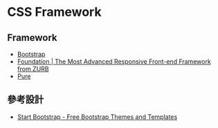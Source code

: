 # CSS Framework

## Framework

* [Bootstrap](http://getbootstrap.com/)
* [Foundation | The Most Advanced Responsive Front-end Framework from ZURB](http://foundation.zurb.com/)
* [Pure](http://purecss.io/)


## 參考設計

* [Start Bootstrap - Free Bootstrap Themes and Templates](http://startbootstrap.com/)
